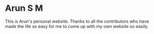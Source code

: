 # Arun S M

This is Arun's personal website. Thanks to all the contributors
who have made the life so easy for me to come up with my own
website so easily.
